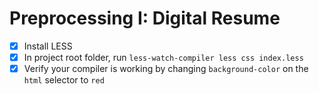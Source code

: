 # Preprocessing I: Digital Resume

- [x] Install LESS
- [x] In project root folder, run `less-watch-compiler less css index.less`
- [x] Verify your compiler is working by changing `background-color` on the `html` selector to `red`
